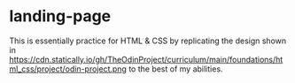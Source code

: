 # landing-page
This is essentially practice for HTML & CSS by replicating the design shown in https://cdn.statically.io/gh/TheOdinProject/curriculum/main/foundations/html_css/project/odin-project.png to the best of my abilities. 